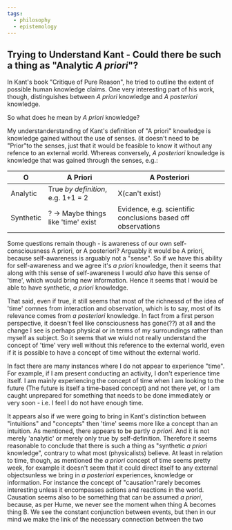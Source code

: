 ```yaml
---
tags: 
  - philosophy
  - epistemology
---
```


## Trying to Understand Kant - Could there be such a thing as "Analytic _A priori_"?

In Kant's book "Critique of Pure Reason", he tried to outline the extent of possible human knowledge claims. One very interesting part of his work, though, distinguishes between _A priori_ knowledge and _A posteriori_ knowledge.

So what does he mean by _A priori_ knowledge?

My understanderstanding of Kant's definition of "A priori" knowledge is knowledge gained without the use of senses. (it doesn't need to be "Prior"to the senses, just that it would be feasible to know it without any refence to an external world. Whereas conversely, _A posteriori_ knowledge is knowledge that was gained through the senses, e.g.:

O|A Priori|A Posteriori
---|---|---
Analytic|True _by definition_, e.g. 1+1 = 2|X(can't exist)
Synthetic|? -> Maybe things like 'time' exist| Evidence, e.g. scientific conclusions based off observations 

Some questions remain though - is awareness of our own self-consciousness A priori, or A posteriori? Arguably it would be A priori, because self-awareness is arguably not a "sense". So if we have this ability for self-awareness and we agree it's _a priori_ knowledge, then it seems that along with this sense of self-awareness I would _also_ have this sense of 'time', which would bring new information. Hence it seems that I would be able to have synthetic, _a priori_ knowledge.

That said, even if true, it still seems that most of the richnessd of the idea of 'time' comnes from interaction and observation, which is to say, most of its relevance comes from _a posteriori_ knowledge. In fact from a first person perspective, it doesn't feel like consciousness has gone(??) at all and the change I see is perhaps physical or in terms of my surroundings rather than myself as subject. So it seems that we wiuld not really understand the concept of 'time' very well without this reference to the external world, even if it is possible to have a concept of time without the external world.

In fact there are many instances where I do not appear to experience "time". For example, if I am present conducting an activity, I don't experience time itself. I am mainly experiencing the concept of time when I am looking to the future (The future is itself a time-based concept) and not there yet, or I am caught unprepared for something that needs to be done immediately or very soon - i.e. I feel I do not have enough time.

It appears also if we were going to bring in Kant's distinction between "intuitions" and "concepts" then 'time' seems more like a concept than an intuition. As mentioned, there appears to be partly _a priori_. And it is not merely 'analytic' or merely only true by self-definition. Therefore it seems reasonable to conclude that there is such a thing as "synthetic _a priori_ knowledge", contrary to what most (physicalists) believe. At least in relation to time, though, as mentioned the _a priori_ concept of time seems pretty week, for example it doesn't seem that it could direct itself to any external objectsunless we bring in _a posteriori_ experiences, knowledge or information. For instance the concept of "causation"rarely becomes interesting unless it encompasses actions and reactions in the world. Causation seems also to be something that can be assumed _a priori_, because, as per Hume, we never see the moment when thing A becomes thing B. We see the constant conjunction between events, but then in our mind we make the link of the necessary connection between the two
